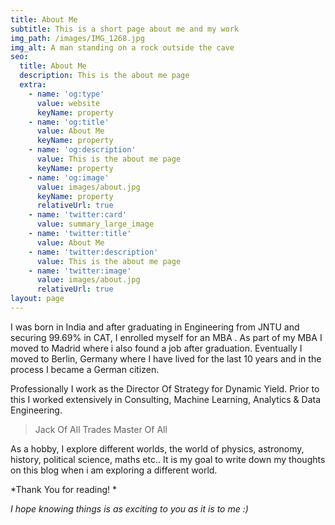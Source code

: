 ```yaml
---
title: About Me
subtitle: This is a short page about me and my work
img_path: /images/IMG_1268.jpg
img_alt: A man standing on a rock outside the cave
seo:
  title: About Me
  description: This is the about me page
  extra:
    - name: 'og:type'
      value: website
      keyName: property
    - name: 'og:title'
      value: About Me
      keyName: property
    - name: 'og:description'
      value: This is the about me page
      keyName: property
    - name: 'og:image'
      value: images/about.jpg
      keyName: property
      relativeUrl: true
    - name: 'twitter:card'
      value: summary_large_image
    - name: 'twitter:title'
      value: About Me
    - name: 'twitter:description'
      value: This is the about me page
    - name: 'twitter:image'
      value: images/about.jpg
      relativeUrl: true
layout: page
---
```

I was born in India and after graduating in Engineering from JNTU  and securing 99.69% in CAT, I enrolled myself for an MBA . As part of my MBA I moved to Madrid where i also found a job after graduation.  Eventually I moved to Berlin, Germany where I have lived for the last 10 years and in the process I became a German citizen.

Professionally I work as the Director Of Strategy for Dynamic Yield. Prior to this I worked extensively in Consulting, Machine Learning, Analytics & Data Engineering.



> Jack Of All Trades Master Of All

As a hobby, I explore different worlds, the world of physics, astronomy, history, political science, maths etc.. It is my goal to write down my thoughts on this blog when i am exploring a different world.

\*Thank You for reading! \*

*I hope knowing things is as exciting to you as it is to me :)*
